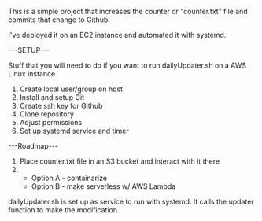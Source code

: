 This is a simple project that increases the counter or "counter.txt" file and commits that change to Github.

I've deployed it on an EC2 instance and automated it with systemd.

---SETUP---

Stuff that you will need to do if you want to run dailyUpdater.sh on a AWS Linux instance
1. Create local user/group on host
2. Install and setup Git
3. Create ssh key for Github
4. Clone repository
5. Adjust permissions
6. Set up systemd service and timer

---Roadmap---
1. Place counter.txt file in an S3 bucket and interact with it there
2. - Option A - containarize
   - Option B - make serverless w/ AWS Lambda


dailyUpdater.sh is set up as service to run with systemd. It calls the updater function to make the modification.